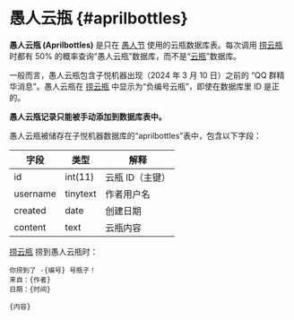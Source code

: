 # 愚人云瓶 {#aprilbottles}

**愚人云瓶 (Aprilbottles)** 是只在 [愚人节](/timeline/#april) 使用的云瓶数据库表。每次调用 [捞云瓶](/general/driftbottle/pick.md) 时都有 50% 的概率查询“愚人云瓶”数据库，而不是“[云瓶](/general/driftbottle/throw.md)”数据库。

一般而言，愚人云瓶包含子悦机器出现（2024 年 3 月 10 日）之前的 “QQ 群精华消息”。愚人云瓶在 [捞云瓶](/general/driftbottle/pick.md) 中显示为“负编号云瓶”，即使在数据库里 ID 是正的。

**愚人云瓶记录只能被手动添加到数据库表中。**

愚人云瓶被储存在子悦机器数据库的“aprilbottles”表中，包含以下字段：

| 字段       | 类型       | 解释        |
|----------|----------|-----------|
| id       | int(11)  | 云瓶 ID（主键） |
| username | tinytext | 作者用户名     |
| created  | date     | 创建日期      |
| content  | text     | 云瓶内容      |

[捞云瓶](/general/driftbottle/pick.md) 捞到愚人云瓶时：

  ```
  你捞到了 -{编号} 号瓶子！
  来自：{作者}
  日期：{时间}
  
  {内容}
  ```